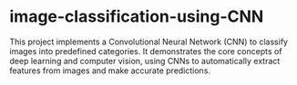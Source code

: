 # image-classification-using-CNN
This project implements a Convolutional Neural Network (CNN) to classify images into predefined categories. It demonstrates the core concepts of deep learning and computer vision, using CNNs to automatically extract features from images and make accurate predictions.
